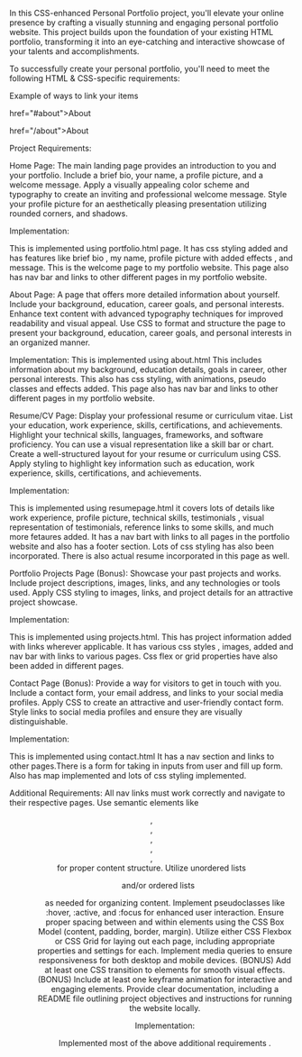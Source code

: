 In this CSS-enhanced Personal Portfolio project, you'll elevate your online presence by crafting a visually stunning and engaging personal portfolio website. This project builds upon the foundation of your existing HTML portfolio, transforming it into an eye-catching and interactive showcase of your talents and accomplishments.

To successfully create your personal portfolio, you'll need to meet the following HTML & CSS-specific requirements:

Example of ways to link your items

href="#about">About 

href="/about">About

Project Requirements:


Home Page:
The main landing page provides an introduction to you and your portfolio.
Include a brief bio, your name, a profile picture, and a welcome message.
Apply a visually appealing color scheme and typography to create an inviting and professional welcome message.
Style your profile picture for an aesthetically pleasing presentation utilizing rounded corners, and shadows. 

Implementation:

This is implemented using portfolio.html page.
It has css styling added and has features like brief bio , my name, profile picture with added effects , and message.
This is the welcome page to my portfolio website.
This page also has nav bar and links to other different pages in my portfolio website.

About Page:
A page that offers more detailed information about yourself.
Include your background, education, career goals, and personal interests.
Enhance text content with advanced typography techniques for improved readability and visual appeal.
Use CSS to format and structure the page to present your background, education, career goals, and personal interests in an organized manner.

Implementation:
This is implemented using about.html
This includes information about my background, education details, goals in career, other personal interests.
This also has css styling, with animations, pseudo classes and effects added.
This page also has nav bar and links to other different pages in my portfolio website.

Resume/CV Page:
Display your professional resume or curriculum vitae.
List your education, work experience, skills, certifications, and achievements.
Highlight your technical skills, languages, frameworks, and software proficiency.
You can use a visual representation like a skill bar or chart.
Create a well-structured layout for your resume or curriculum using CSS.
Apply styling to highlight key information such as education, work experience, skills, certifications, and achievements.

Implementation:

This is implemented using  resumepage.html
it covers lots of details like work experience, profile picture, technical skills, testimonials , visual representation of testimonials, reference links to some skills, and much more fetaures added.
It has a nav bart with links to all pages in the portfolio website and also has a footer section.
Lots of css styling has also been incorporated.
There is also actual resume incorporated in this page as well. 

Portfolio Projects Page (Bonus):
Showcase your past projects and works.
Include project descriptions, images, links, and any technologies or tools used.
Apply CSS styling to images, links, and project details for an attractive project showcase.

Implementation:

This is implemented using projects.html.
This has project information added with links wherever applicable.
It has various css styles , images, added and nav bar with links to various pages.
Css flex or grid properties have also been added in different pages.

Contact Page (Bonus):
Provide a way for visitors to get in touch with you.
Include a contact form, your email address, and links to your social media profiles.
Apply CSS to create an attractive and user-friendly contact form.
Style links to social media profiles and ensure they are visually distinguishable.

Implementation:

This is implemented using contact.html
It has a nav section and links to other pages.There is a form for taking in inputs from user and fill up form.
Also has map implemented and lots of css styling implemented.

Additional Requirements:
All nav links must work correctly and navigate to their respective pages.
Use semantic elements like <header>, <nav>, <main>, <section>, <article>, <footer> for proper content structure.
Utilize unordered lists <ul> and/or ordered lists <ol> as needed for organizing content.
Implement pseudoclasses like :hover, :active, and :focus for enhanced user interaction.
Ensure proper spacing between and within elements using the CSS Box Model (content, padding, border, margin).
Utilize either CSS Flexbox or CSS Grid for laying out each page, including appropriate properties and settings for each.
Implement media queries to ensure responsiveness for both desktop and mobile devices.
(BONUS) Add at least one CSS transition to elements for smooth visual effects.
(BONUS) Include at least one keyframe animation for interactive and engaging elements.
Provide clear documentation, including a README file outlining project objectives and instructions for running the website locally.

Implementation:

Implemented most of the above additional requirements .
